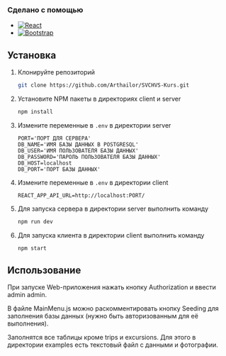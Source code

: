 <a id="readme-top"></a>

### Сделано с помощью

- [![React][React.js]][React-url]
- [![Bootstrap][Bootstrap.com]][Bootstrap-url]

## Установка

1. Клонируйте репозиторий
   ```sh
   git clone https://github.com/Arthailor/SVCHVS-Kurs.git
   ```
2. Установите NPM пакеты в директориях client и server
   ```sh
   npm install
   ```
3. Измените переменные в `.env` в директории server
   ```env
   PORT='ПОРТ ДЛЯ СЕРВЕРА'
   DB_NAME='ИМЯ БАЗЫ ДАННЫХ В POSTGRESQL'
   DB_USER='ИМЯ ПОЛЬЗОВАТЕЛЯ БАЗЫ ДАННЫХ'
   DB_PASSWORD='ПАРОЛЬ ПОЛЬЗОВАТЕЛЯ БАЗЫ ДАННЫХ'
   DB_HOST=localhost
   DB_PORT='ПОРТ БАЗЫ ДАННЫХ'
   ```
4. Измените переменные в `.env` в директории client
   ```env
   REACT_APP_API_URL=http://localhost:PORT/
   ```
5. Для запуска сервера в директории server выполнить команду
   ```sh
   npm run dev
   ```
6. Для запуска клиента в директории client выполнить команду
   ```sh
   npm start
   ```

<!-- USAGE EXAMPLES -->

## Использование

При запуске Web-приложения нажать кнопку Authorization и ввести admin admin.

В файле MainMenu.js можно раскомментировать кнопку Seeding для заполнения базы данных (нужно быть авторизованным для её выполнения).

Заполнятся все таблицы кроме trips и excursions. Для этого в директории examples есть текстовый файл с данными и фотографии.

<!-- MARKDOWN LINKS & IMAGES -->
<!-- https://www.markdownguide.org/basic-syntax/#reference-style-links -->

[contributors-shield]: https://img.shields.io/github/contributors/othneildrew/Best-README-Template.svg?style=for-the-badge
[contributors-url]: https://github.com/othneildrew/Best-README-Template/graphs/contributors
[forks-shield]: https://img.shields.io/github/forks/othneildrew/Best-README-Template.svg?style=for-the-badge
[forks-url]: https://github.com/othneildrew/Best-README-Template/network/members
[stars-shield]: https://img.shields.io/github/stars/othneildrew/Best-README-Template.svg?style=for-the-badge
[stars-url]: https://github.com/othneildrew/Best-README-Template/stargazers
[issues-shield]: https://img.shields.io/github/issues/othneildrew/Best-README-Template.svg?style=for-the-badge
[issues-url]: https://github.com/othneildrew/Best-README-Template/issues
[license-shield]: https://img.shields.io/github/license/othneildrew/Best-README-Template.svg?style=for-the-badge
[license-url]: https://github.com/othneildrew/Best-README-Template/blob/master/LICENSE.txt
[linkedin-shield]: https://img.shields.io/badge/-LinkedIn-black.svg?style=for-the-badge&logo=linkedin&colorB=555
[linkedin-url]: https://linkedin.com/in/othneildrew
[product-screenshot]: images/screenshot.png
[Next.js]: https://img.shields.io/badge/next.js-000000?style=for-the-badge&logo=nextdotjs&logoColor=white
[Next-url]: https://nextjs.org/
[React.js]: https://img.shields.io/badge/React-20232A?style=for-the-badge&logo=react&logoColor=61DAFB
[React-url]: https://reactjs.org/
[Vue.js]: https://img.shields.io/badge/Vue.js-35495E?style=for-the-badge&logo=vuedotjs&logoColor=4FC08D
[Vue-url]: https://vuejs.org/
[Angular.io]: https://img.shields.io/badge/Angular-DD0031?style=for-the-badge&logo=angular&logoColor=white
[Angular-url]: https://angular.io/
[Svelte.dev]: https://img.shields.io/badge/Svelte-4A4A55?style=for-the-badge&logo=svelte&logoColor=FF3E00
[Svelte-url]: https://svelte.dev/
[Laravel.com]: https://img.shields.io/badge/Laravel-FF2D20?style=for-the-badge&logo=laravel&logoColor=white
[Laravel-url]: https://laravel.com
[Bootstrap.com]: https://img.shields.io/badge/Bootstrap-563D7C?style=for-the-badge&logo=bootstrap&logoColor=white
[Bootstrap-url]: https://getbootstrap.com
[JQuery.com]: https://img.shields.io/badge/jQuery-0769AD?style=for-the-badge&logo=jquery&logoColor=white
[JQuery-url]: https://jquery.com